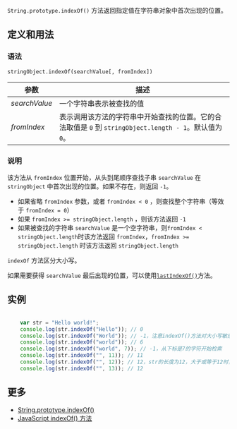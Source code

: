 `String.prototype.indexOf()` 方法返回指定值在字符串对象中首次出现的位置。

## 定义和用法

### 语法

`stringObject.indexOf(searchValue[, fromIndex])`

| 参数 | 描述 |
| --- | --- |
| _searchValue_ | 一个字符串表示被查找的值 |
| _fromIndex_ | 表示调用该方法的字符串中开始查找的位置。它的合法取值是 `0` 到 `stringObject.length - 1`。默认值为 `0`。 |

### 说明

该方法从 `fromIndex` 位置开始，从头到尾顺序查找子串 `searchValue` 在 `stringObject` 中首次出现的位置。如果不存在，则返回 `-1`。

*   如果省略 `fromIndex` 参数，或者 `fromIndex < 0` ，则查找整个字符串（等效于 `fromIndex = 0`）
*   如果 `fromIndex >= stringObject.length` ，则该方法返回 `-1`
*   如果被查找的字符串 `searchValue` 是一个空字符串，则`fromIndex < stringObject.length`时该方法返回 `fromIndex`，`fromIndex >= stringObject.length` 时该方法返回 `stringObject.length`

`indexOf` 方法区分大小写。

如果需要获得 `searchValue` 最后出现的位置，可以使用[`lastIndexOf()`](string-prototype-lastindexof.html)方法。

## 实例

``` javascript

    var str = "Hello world!";
    console.log(str.indexOf("Hello")); // 0
    console.log(str.indexOf("World")); // -1，注意indexOf()方法对大小写敏感！
    console.log(str.indexOf("world")); // 6
    console.log(str.indexOf("world", 7)); // -1，从下标是7的字符开始检索
    console.log(str.indexOf("", 11)); // 11
    console.log(str.indexOf("", 12)); // 12，str的长度为12，大于或等于12时，搜索空字符串最多为12
    console.log(str.indexOf("", 13)); // 12

```

## 更多

*   [String.prototype.indexOf()](https://developer.mozilla.org/zh-CN/docs/Web/JavaScript/Reference/Global_Objects/String/indexOf)
*   [JavaScript indexOf() 方法](http://www.w3school.com.cn/jsref/jsref_indexOf.asp)